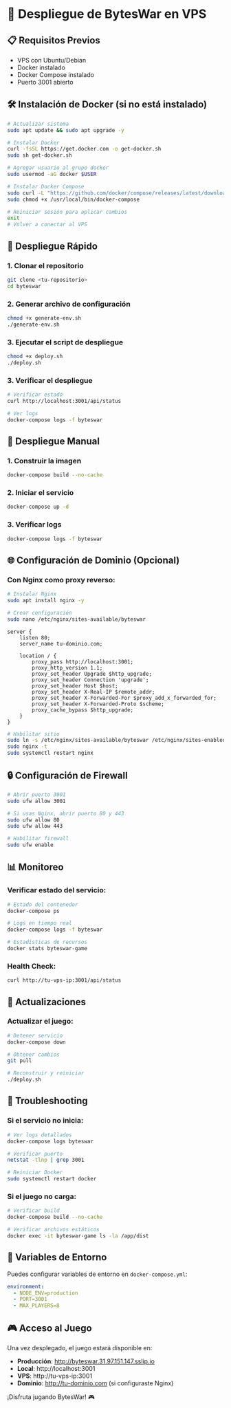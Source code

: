 # 🚀 Despliegue de BytesWar en VPS

## 📋 Requisitos Previos

- VPS con Ubuntu/Debian
- Docker instalado
- Docker Compose instalado
- Puerto 3001 abierto

## 🛠️ Instalación de Docker (si no está instalado)

```bash
# Actualizar sistema
sudo apt update && sudo apt upgrade -y

# Instalar Docker
curl -fsSL https://get.docker.com -o get-docker.sh
sudo sh get-docker.sh

# Agregar usuario al grupo docker
sudo usermod -aG docker $USER

# Instalar Docker Compose
sudo curl -L "https://github.com/docker/compose/releases/latest/download/docker-compose-$(uname -s)-$(uname -m)" -o /usr/local/bin/docker-compose
sudo chmod +x /usr/local/bin/docker-compose

# Reiniciar sesión para aplicar cambios
exit
# Volver a conectar al VPS
```

## 🚀 Despliegue Rápido

### 1. Clonar el repositorio
```bash
git clone <tu-repositorio>
cd byteswar
```

### 2. Generar archivo de configuración
```bash
chmod +x generate-env.sh
./generate-env.sh
```

### 3. Ejecutar el script de despliegue
```bash
chmod +x deploy.sh
./deploy.sh
```

### 3. Verificar el despliegue
```bash
# Verificar estado
curl http://localhost:3001/api/status

# Ver logs
docker-compose logs -f byteswar
```

## 🔧 Despliegue Manual

### 1. Construir la imagen
```bash
docker-compose build --no-cache
```

### 2. Iniciar el servicio
```bash
docker-compose up -d
```

### 3. Verificar logs
```bash
docker-compose logs -f byteswar
```

## 🌐 Configuración de Dominio (Opcional)

### Con Nginx como proxy reverso:

```bash
# Instalar Nginx
sudo apt install nginx -y

# Crear configuración
sudo nano /etc/nginx/sites-available/byteswar
```

```nginx
server {
    listen 80;
    server_name tu-dominio.com;

    location / {
        proxy_pass http://localhost:3001;
        proxy_http_version 1.1;
        proxy_set_header Upgrade $http_upgrade;
        proxy_set_header Connection 'upgrade';
        proxy_set_header Host $host;
        proxy_set_header X-Real-IP $remote_addr;
        proxy_set_header X-Forwarded-For $proxy_add_x_forwarded_for;
        proxy_set_header X-Forwarded-Proto $scheme;
        proxy_cache_bypass $http_upgrade;
    }
}
```

```bash
# Habilitar sitio
sudo ln -s /etc/nginx/sites-available/byteswar /etc/nginx/sites-enabled/
sudo nginx -t
sudo systemctl restart nginx
```

## 🔒 Configuración de Firewall

```bash
# Abrir puerto 3001
sudo ufw allow 3001

# Si usas Nginx, abrir puerto 80 y 443
sudo ufw allow 80
sudo ufw allow 443

# Habilitar firewall
sudo ufw enable
```

## 📊 Monitoreo

### Verificar estado del servicio:
```bash
# Estado del contenedor
docker-compose ps

# Logs en tiempo real
docker-compose logs -f byteswar

# Estadísticas de recursos
docker stats byteswar-game
```

### Health Check:
```bash
curl http://tu-vps-ip:3001/api/status
```

## 🔄 Actualizaciones

### Actualizar el juego:
```bash
# Detener servicio
docker-compose down

# Obtener cambios
git pull

# Reconstruir y reiniciar
./deploy.sh
```

## 🐛 Troubleshooting

### Si el servicio no inicia:
```bash
# Ver logs detallados
docker-compose logs byteswar

# Verificar puerto
netstat -tlnp | grep 3001

# Reiniciar Docker
sudo systemctl restart docker
```

### Si el juego no carga:
```bash
# Verificar build
docker-compose build --no-cache

# Verificar archivos estáticos
docker exec -it byteswar-game ls -la /app/dist
```

## 📝 Variables de Entorno

Puedes configurar variables de entorno en `docker-compose.yml`:

```yaml
environment:
  - NODE_ENV=production
  - PORT=3001
  - MAX_PLAYERS=8
```

## 🎮 Acceso al Juego

Una vez desplegado, el juego estará disponible en:
- **Producción**: http://byteswar.31.97.151.147.sslip.io
- **Local**: http://localhost:3001
- **VPS**: http://tu-vps-ip:3001
- **Dominio**: http://tu-dominio.com (si configuraste Nginx)

¡Disfruta jugando BytesWar! 🎮 